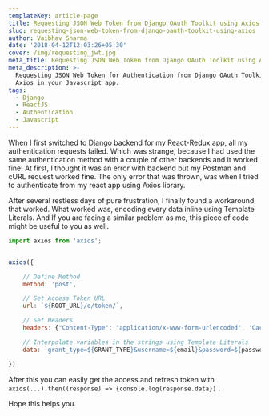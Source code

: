 ```yaml
---
templateKey: article-page
title: Requesting JSON Web Token from Django OAuth Toolkit using Axios
slug: requesting-json-web-token-from-django-oauth-toolkit-using-axios
author: Vaibhav Sharma
date: '2018-04-12T12:03:26+05:30'
cover: /img/requesting_jwt.jpg
meta_title: Requesting JSON Web Token from Django OAuth Toolkit using Axios
meta_description: >-
  Requesting JSON Web Token for Authentication from Django OAuth Toolkit using
  Axios in your Javascript app.
tags:
  - Django
  - ReactJS
  - Authentication
  - Javascript
---
```

When I first switched to Django backend for my React-Redux app, all my authentication requests failed. Which was strange, because I had used the same authentication method with a couple of other backends and it worked fine! At first, I thought it was an error with backend but my Postman and cURL request worked fine. The only error that was thrown, was when I tried to authenticate from my react app using Axios library.

After several restless days of pure frustration, I finally found a workaround that worked. What worked was, encoding every data inline using Template Literals. And If you are facing a similar problem as me, this piece of code might be useful to you as well.

```javascript
import axios from 'axios';


axios({

    // Define Method
    method: 'post',

    // Set Access Token URL
    url: `${ROOT_URL}/o/token/`,

    // Set Headers
    headers: {"Content-Type": "application/x-www-form-urlencoded", 'Cache-Control': "no-cache"},

    // Interpolate variables in the strings using Template Literals
    data: `grant_type=${GRANT_TYPE}&username=${email}&password=${password}&client_id=${CLIENT_ID}&client_secret=${CLIENT_SECRET}`

})
```

After this you can easily get the access and refresh token with `axios(...).then((response) => {console.log(response.data})` .

Hope this helps you.
